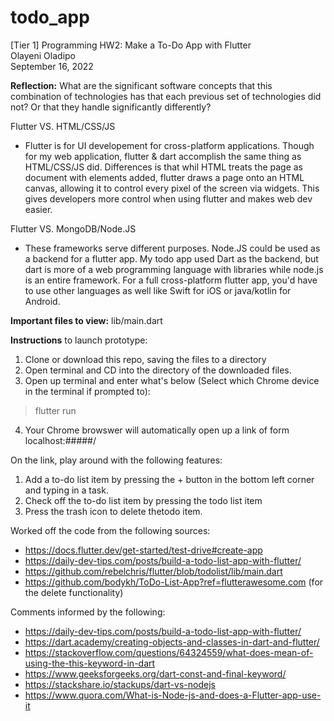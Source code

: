 # todo_app

[Tier 1] Programming HW2: Make a To-Do App with Flutter <br />
Olayeni Oladipo <br />
September 16, 2022 <br />

**Reflection:** What are the significant software concepts that this combination of technologies has that each previous set of technologies did not? Or that they handle significantly differently?

Flutter VS. HTML/CSS/JS
- Flutter is for UI developement for cross-platform applications. Though for my web application, flutter & dart accomplish the same thing as HTML/CSS/JS did. Differences is that whil HTML treats the page as document with elements added, flutter draws a page onto an HTML canvas, allowing it to control every pixel of the screen via widgets. This gives developers more control when using flutter and makes web dev easier.

Flutter VS. MongoDB/Node.JS
- These frameworks serve different purposes. Node.JS could be used as a backend for a flutter app. My todo app used Dart as the backend, but dart is more of a web programming language with libraries while node.js is an entire framework. For a full cross-platform flutter app, you'd have to use other languages as well like Swift for iOS or java/kotlin for Android.

**Important files to view:** lib/main.dart

**Instructions** to launch prototype:

1) Clone or download this repo, saving the files to a directory
2) Open terminal and CD into the directory of the downloaded files.
3) Open up terminal and enter what's below (Select which Chrome device in the terminal if prompted to):
>  flutter run <br /> 
4) Your Chrome browswer will automatically open up a link of form localhost:#####/

On the link, play around with the following features: <br />
1) Add a to-do list item by pressing the + button in the bottom left corner and typing in a task.
2) Check off the to-do list item by pressing the todo list item
3) Press the trash icon to delete thetodo item.

Worked off the code from the following sources:
- https://docs.flutter.dev/get-started/test-drive#create-app <br/>
- https://daily-dev-tips.com/posts/build-a-todo-list-app-with-flutter/ <br/>
- https://github.com/rebelchris/flutter/blob/todolist/lib/main.dart <br/>
- https://github.com/bodykh/ToDo-List-App?ref=flutterawesome.com (for the delete functionality) <br />

Comments informed by the following:
- https://daily-dev-tips.com/posts/build-a-todo-list-app-with-flutter/ <br />
- https://dart.academy/creating-objects-and-classes-in-dart-and-flutter/ <br/>
- https://stackoverflow.com/questions/64324559/what-does-mean-of-using-the-this-keyword-in-dart <br />
- https://www.geeksforgeeks.org/dart-const-and-final-keyword/ <br />
- https://stackshare.io/stackups/dart-vs-nodejs <br />
- https://www.quora.com/What-is-Node-js-and-does-a-Flutter-app-use-it